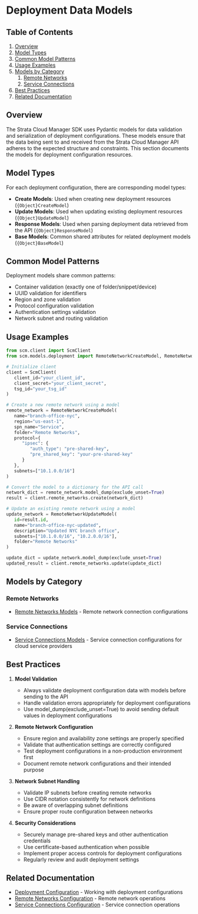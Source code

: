 # Deployment Data Models

## Table of Contents

1. [Overview](#overview)
2. [Model Types](#model-types)
3. [Common Model Patterns](#common-model-patterns)
4. [Usage Examples](#usage-examples)
5. [Models by Category](#models-by-category)
   1. [Remote Networks](#remote-networks)
   2. [Service Connections](#service-connections)
6. [Best Practices](#best-practices)
7. [Related Documentation](#related-documentation)

## Overview

The Strata Cloud Manager SDK uses Pydantic models for data validation and serialization of deployment configurations. These models ensure that the data being sent to and received from the Strata Cloud Manager API adheres to the expected structure and constraints. This section documents the models for deployment configuration resources.

## Model Types

For each deployment configuration, there are corresponding model types:

- **Create Models**: Used when creating new deployment resources (`{Object}CreateModel`)
- **Update Models**: Used when updating existing deployment resources (`{Object}UpdateModel`)
- **Response Models**: Used when parsing deployment data retrieved from the API (`{Object}ResponseModel`)
- **Base Models**: Common shared attributes for related deployment models (`{Object}BaseModel`)

## Common Model Patterns

Deployment models share common patterns:

- Container validation (exactly one of folder/snippet/device)
- UUID validation for identifiers
- Region and zone validation
- Protocol configuration validation
- Authentication settings validation
- Network subnet and routing validation

## Usage Examples

<div class="termy">

<!-- termynal -->
```python
from scm.client import ScmClient
from scm.models.deployment import RemoteNetworkCreateModel, RemoteNetworkUpdateModel

# Initialize client
client = ScmClient(
   client_id="your_client_id",
   client_secret="your_client_secret",
   tsg_id="your_tsg_id"
)

# Create a new remote network using a model
remote_network = RemoteNetworkCreateModel(
   name="branch-office-nyc",
   region="us-east-1",
   spn_name="Service",
   folder="Remote Networks",
   protocol={
      "ipsec": {
         "auth_type": "pre-shared-key",
         "pre_shared_key": "your-pre-shared-key"
      }
   },
   subnets=["10.1.0.0/16"]
)

# Convert the model to a dictionary for the API call
network_dict = remote_network.model_dump(exclude_unset=True)
result = client.remote_networks.create(network_dict)

# Update an existing remote network using a model
update_network = RemoteNetworkUpdateModel(
   id=result.id,
   name="branch-office-nyc-updated",
   description="Updated NYC branch office",
   subnets=["10.1.0.0/16", "10.2.0.0/16"],
   folder="Remote Networks"
)

update_dict = update_network.model_dump(exclude_unset=True)
updated_result = client.remote_networks.update(update_dict)
```

</div>

## Models by Category

### Remote Networks

- [Remote Networks Models](remote_networks_models.md) - Remote network connection configurations

### Service Connections

- [Service Connections Models](service_connections_models.md) - Service connection configurations for cloud service providers

## Best Practices

1. **Model Validation**
   - Always validate deployment configuration data with models before sending to the API
   - Handle validation errors appropriately for deployment configurations
   - Use model_dump(exclude_unset=True) to avoid sending default values in deployment configurations

2. **Remote Network Configuration**
   - Ensure region and availability zone settings are properly specified
   - Validate that authentication settings are correctly configured
   - Test deployment configurations in a non-production environment first
   - Document remote network configurations and their intended purpose

3. **Network Subnet Handling**
   - Validate IP subnets before creating remote networks
   - Use CIDR notation consistently for network definitions
   - Be aware of overlapping subnet definitions
   - Ensure proper route configuration between networks

4. **Security Considerations**
   - Securely manage pre-shared keys and other authentication credentials
   - Use certificate-based authentication when possible
   - Implement proper access controls for deployment configurations
   - Regularly review and audit deployment settings

## Related Documentation

- [Deployment Configuration](../../config/deployment/index.md) - Working with deployment configurations
- [Remote Networks Configuration](../../config/deployment/remote_networks.md) - Remote network operations
- [Service Connections Configuration](../../config/deployment/service_connections.md) - Service connection operations
